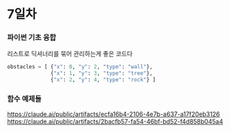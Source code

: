 # 7일차

### 파이썬 기초 융합
리스트로 딕셔너리를 묶어 관리하는게 좋은 코드다
```python
obstacles = [ {"x": 0, "y": 2, "type": "wall"},
              {"x": 1, "y": 3, "type": "tree"},
              {"x": 2, "y": 4, "type": "rock"} ]
```

### 함수 예제들
https://claude.ai/public/artifacts/ecfa16b4-2106-4e7b-a637-a17f20eb3126<br>
https://claude.ai/public/artifacts/2bacfb57-fa54-46bf-bd52-f4d858b045a4
